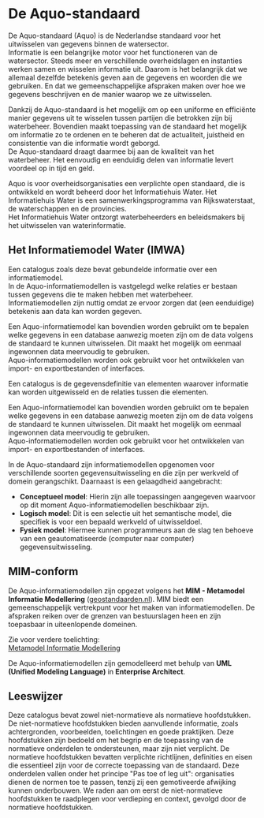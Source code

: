 # De Aquo-standaard

De Aquo-standaard (Aquo) is de Nederlandse standaard voor het uitwisselen van gegevens binnen de watersector.  
Informatie is een belangrijke motor voor het functioneren van de watersector. Steeds meer en verschillende overheidslagen en instanties werken samen en wisselen informatie uit. Daarom is het belangrijk dat we allemaal dezelfde betekenis geven aan de gegevens en woorden die we gebruiken. En dat we gemeenschappelijke afspraken maken over hoe we gegevens beschrijven en de manier waarop we ze uitwisselen.

Dankzij de Aquo-standaard is het mogelijk om op een uniforme en efficiënte manier gegevens uit te wisselen tussen partijen die betrokken zijn bij waterbeheer. Bovendien maakt toepassing van de standaard het mogelijk om informatie zo te ordenen en te beheren dat de actualiteit, juistheid en consistentie van die informatie wordt geborgd.  
De Aquo-standaard draagt daarmee bij aan de kwaliteit van het waterbeheer. Het eenvoudig en eenduidig delen van informatie levert voordeel op in tijd en geld.

Aquo is voor overheidsorganisaties een verplichte open standaard, die is ontwikkeld en wordt beheerd door het Informatiehuis Water. Het Informatiehuis Water is een samenwerkingsprogramma van Rijkswaterstaat, de waterschappen en de provincies.  
Het Informatiehuis Water ontzorgt waterbeheerders en beleidsmakers bij het uitwisselen van waterinformatie.

## Het Informatiemodel Water (IMWA)

Een catalogus zoals deze bevat gebundelde informatie over een informatiemodel.  
In de Aquo-informatiemodellen is vastgelegd welke relaties er bestaan tussen gegevens die te maken hebben met waterbeheer.  
Informatiemodellen zijn nuttig omdat ze ervoor zorgen dat (een eenduidige) betekenis aan data kan worden gegeven.

Een Aquo-informatiemodel kan bovendien worden gebruikt om te bepalen welke gegevens in een database aanwezig moeten zijn om de data volgens de standaard te kunnen uitwisselen. Dit maakt het mogelijk om eenmaal ingewonnen data meervoudig te gebruiken.  
Aquo-informatiemodellen worden ook gebruikt voor het ontwikkelen van import- en exportbestanden of interfaces.

Een catalogus is de gegevensdefinitie van elementen waarover informatie kan worden uitgewisseld en de relaties tussen die elementen.

Een Aquo-informatiemodel kan bovendien worden gebruikt om te bepalen welke gegevens in een database aanwezig moeten zijn om de data volgens de standaard te kunnen uitwisselen. Dit maakt het mogelijk om eenmaal ingewonnen data meervoudig te gebruiken.  
Aquo-informatiemodellen worden ook gebruikt voor het ontwikkelen van import- en exportbestanden of interfaces.

In de Aquo-standaard zijn informatiemodellen opgenomen voor verschillende soorten gegevensuitwisseling en die zijn per werkveld of domein gerangschikt. Daarnaast is een gelaagdheid aangebracht:

- **Conceptueel model**: Hierin zijn alle toepassingen aangegeven waarvoor op dit moment Aquo-informatiemodellen beschikbaar zijn.
- **Logisch model**: Dit is een selectie uit het semantische model, die specifiek is voor een bepaald werkveld of uitwisseldoel.
- **Fysiek model**: Hiermee kunnen programmeurs aan de slag ten behoeve van een geautomatiseerde (computer naar computer) gegevensuitwisseling.

## MIM-conform

De Aquo-informatiemodellen zijn opgezet volgens het **MIM - Metamodel Informatie Modellering** ([geostandaarden.nl](https://docs.geostandaarden.nl/mim/mim/)). MIM biedt een gemeenschappelijk vertrekpunt voor het maken van informatiemodellen. De afspraken reiken over de grenzen van bestuurslagen heen en zijn toepasbaar in uiteenlopende domeinen.

Zie voor verdere toelichting:  
[Metamodel Informatie Modellering](https://docs.geostandaarden.nl/mim/mim/)

De Aquo-informatiemodellen zijn gemodelleerd met behulp van **UML (Unified Modeling Language)** in **Enterprise Architect**.

## Leeswijzer
Deze catalogus bevat zowel niet-normatieve als normatieve hoofdstukken.
De niet-normatieve hoofdstukken bieden aanvullende informatie, zoals achtergronden, voorbeelden, toelichtingen en goede praktijken. Deze hoofdstukken zijn bedoeld om het begrip en de toepassing van de normatieve onderdelen te ondersteunen, maar zijn niet verplicht.
De normatieve hoofdstukken bevatten verplichte richtlijnen, definities en eisen die essentieel zijn voor de correcte toepassing van de standaard. Deze onderdelen vallen onder het principe "Pas toe of leg uit": organisaties dienen de normen toe te passen, tenzij zij een gemotiveerde afwijking kunnen onderbouwen.
We raden aan om eerst de niet-normatieve hoofdstukken te raadplegen voor verdieping en context, gevolgd door de normatieve hoofdstukken.
